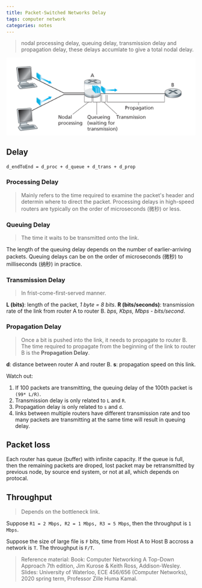 ```yaml
---
title: Packet-Switched Networks Delay
tags: computer network
categories: notes
---
```

> nodal processing delay, queuing delay, transmission delay and propagation delay, these delays accumlate to give a total nodal delay.

![Total nodal delay for packet switch at router A]( /img/my22.png)
## Delay
`d_endToEnd = d_proc + d_queue + d_trans + d_prop`

### Processing Delay
> Mainly refers to the time required to examine the packet's header and determin where to direct the packet. 
Processing delays in high-speed routers are typically on the order of microseconds (微秒) or less.

### Queuing Delay
> The time it waits to be transmitted onto the link.

The length of the queuing delay depends on the number of earlier-arriving packets. Queuing delays can be on the order of microseconds (微秒) to milliseconds (纳秒) in practice.

### Transmission Delay
> In frist-come-first-served manner.

**L (bits)**: length of the packet, *1 byte = 8 bits*.
**R (bits/seconds)**: transmission rate of the link from router A to router B. *bps, Kbps, Mbps - bits/second*.

### Propagation Delay
> Once a bit is pushed into the link, it needs to propagate to router B. The time required to propagate from the beginning of the link to router B is the **Propagation Delay**.

**d**: distance between router A and router B.
**s**: propagation speed on this link.

Watch out:
1. If 100 packets are transmitting, the queuing delay of the 100th packet is `(99* L/R)`.
2. Transmission delay is only related to `L` and `R`.
3. Propagation delay is only related to `s` and `d`.
4. links between multiple routers have different transmission rate and too many packets are transmitting at the same time will result in queuing delay.

## Packet loss
Each router has queue (buffer) with infinite capacity. If the queue is full, then the remaining packets are droped, lost packet may be retransmitted by previous node, by
source end system, or not at all, which depends on protocal. 

## Throughput
> Depends on the bottleneck link.

Suppose `R1 = 2 Mbps, R2 = 1 Mbps, R3 = 5 Mbps`, then the throughput is `1 Mbps`. 

Suppose the size of large file is `F` bits, time from Host A to Host B accross a network is `T`. The throughput is `F/T`.

> Reference material: 
> Book: Computer Networking A Top-Down Approach 7th edition, Jim Kurose & Keith Ross, Addison-Wesley. 
> Slides: University of Waterloo, ECE 456/656 (Computer Networks), 2020 spring term, Professor Zille Huma Kamal.


